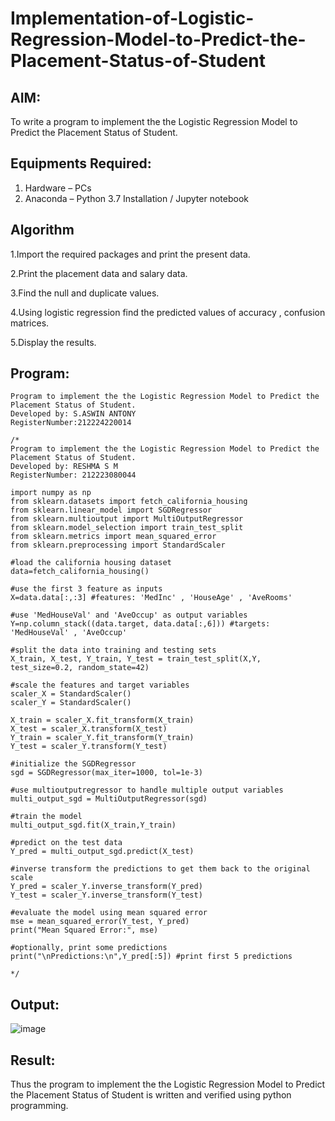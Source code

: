 # Implementation-of-Logistic-Regression-Model-to-Predict-the-Placement-Status-of-Student

## AIM:
To write a program to implement the the Logistic Regression Model to Predict the Placement Status of Student.

## Equipments Required:
1. Hardware – PCs
2. Anaconda – Python 3.7 Installation / Jupyter notebook

## Algorithm

1.Import the required packages and print the present data.

2.Print the placement data and salary data.

3.Find the null and duplicate values.

4.Using logistic regression find the predicted values of accuracy , confusion matrices.

5.Display the results. 

## Program:
```
Program to implement the the Logistic Regression Model to Predict the Placement Status of Student.
Developed by: S.ASWIN ANTONY
RegisterNumber:212224220014  

```
```
/*
Program to implement the the Logistic Regression Model to Predict the Placement Status of Student.
Developed by: RESHMA S M
RegisterNumber: 212223080044

import numpy as np
from sklearn.datasets import fetch_california_housing
from sklearn.linear_model import SGDRegressor
from sklearn.multioutput import MultiOutputRegressor
from sklearn.model_selection import train_test_split
from sklearn.metrics import mean_squared_error
from sklearn.preprocessing import StandardScaler

#load the california housing dataset
data=fetch_california_housing()

#use the first 3 feature as inputs
X=data.data[:,:3] #features: 'MedInc' , 'HouseAge' , 'AveRooms'

#use 'MedHouseVal' and 'AveOccup' as output variables
Y=np.column_stack((data.target, data.data[:,6])) #targets: 'MedHouseVal' , 'AveOccup'

#split the data into training and testing sets 
X_train, X_test, Y_train, Y_test = train_test_split(X,Y, test_size=0.2, random_state=42)

#scale the features and target variables
scaler_X = StandardScaler()
scaler_Y = StandardScaler()

X_train = scaler_X.fit_transform(X_train)
X_test = scaler_X.transform(X_test)
Y_train = scaler_Y.fit_transform(Y_train)
Y_test = scaler_Y.transform(Y_test)

#initialize the SGDRegressor
sgd = SGDRegressor(max_iter=1000, tol=1e-3)

#use multioutputregressor to handle multiple output variables
multi_output_sgd = MultiOutputRegressor(sgd)

#train the model
multi_output_sgd.fit(X_train,Y_train)

#predict on the test data
Y_pred = multi_output_sgd.predict(X_test)

#inverse transform the predictions to get them back to the original scale
Y_pred = scaler_Y.inverse_transform(Y_pred)
Y_test = scaler_Y.inverse_transform(Y_test)

#evaluate the model using mean squared error
mse = mean_squared_error(Y_test, Y_pred)
print("Mean Squared Error:", mse)

#optionally, print some predictions
print("\nPredictions:\n",Y_pred[:5]) #print first 5 predictions 

*/
```

## Output:
![image](https://github.com/user-attachments/assets/b116260d-611e-4b4e-a771-779dc99829c4)

## Result:
Thus the program to implement the the Logistic Regression Model to Predict the Placement Status of Student is written and verified using python programming.
